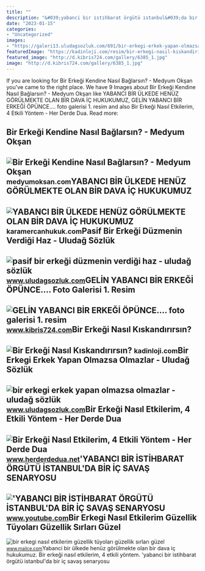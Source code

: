 ```yaml
---
title: ""
description: "&#039;yabanci bi̇r i̇sti̇hbarat örgütü i̇stanbul&#039;da bi̇r i̇ç savaş senaryosu"
date: "2023-01-15"
categories:
- "Uncategorized"
images:
- "https://galeri13.uludagsozluk.com/691/bir-erkegi-erkek-yapan-olmazsa-olmazlar_1143941.png"
featuredImage: "https://kadinloji.com/resim/bir-erkegi-nasil-kiskandirirsin.jpg"
featured_image: "http://d.kibris724.com/gallery/6385_1.jpg"
image: "http://d.kibris724.com/gallery/6385_1.jpg"
---
```


If you are looking for Bir Erkeği Kendine Nasıl Bağlarsın? - Medyum Okşan you've came to the right place. We have 9 Images about Bir Erkeği Kendine Nasıl Bağlarsın? - Medyum Okşan like YABANCI BİR ÜLKEDE HENÜZ GÖRÜLMEKTE OLAN BİR DAVA İÇ HUKUKUMUZ, GELİN YABANCI BİR ERKEĞİ ÖPÜNCE.... foto galerisi 1. resim and also Bir Erkeği Nasıl Etkilerim, 4 Etkili Yöntem - Her Derde Dua. Read more:

Bir Erkeği Kendine Nasıl Bağlarsın? - Medyum Okşan
--------------------------------------------------

 ![Bir Erkeği Kendine Nasıl Bağlarsın? - Medyum Okşan](https://medyumoksan.com/wp-content/uploads/2021/06/bir-erkegi-kendine-nasil-baglarsin-01.jpg) <small>medyumoksan.com</small>YABANCI BİR ÜLKEDE HENÜZ GÖRÜLMEKTE OLAN BİR DAVA İÇ HUKUKUMUZ
--------------------------------------------------------------

 ![YABANCI BİR ÜLKEDE HENÜZ GÖRÜLMEKTE OLAN BİR DAVA İÇ HUKUKUMUZ](http://karamercanhukuk.com/images/blog/yabanci-ulkede-henuz-gorulmekte-olan-bir-dava-ic-hukukumuz-bakimindan-derdestlik-teskil-etmez.jpg) <small>karamercanhukuk.com</small>Pasif Bir Erkeği Düzmenin Verdiği Haz - Uludağ Sözlük
-----------------------------------------------------

 ![pasif bir erkeği düzmenin verdiği haz - uludağ sözlük](https://galeri14.uludagsozluk.com/792/pasif-bir-erkegi-duzmenin-verdigi-haz_1732995.png) <small>www.uludagsozluk.com</small>GELİN YABANCI BİR ERKEĞİ ÖPÜNCE.... Foto Galerisi 1. Resim
----------------------------------------------------------

 ![GELİN YABANCI BİR ERKEĞİ ÖPÜNCE.... foto galerisi 1. resim](http://d.kibris724.com/gallery/6385_1.jpg) <small>www.kibris724.com</small>Bir Erkeği Nasıl Kıskandırırsın?
--------------------------------

 ![Bir Erkeği Nasıl Kıskandırırsın?](https://kadinloji.com/resim/bir-erkegi-nasil-kiskandirirsin.jpg) <small>kadinloji.com</small>Bir Erkegi Erkek Yapan Olmazsa Olmazlar - Uludağ Sözlük
-------------------------------------------------------

 ![bir erkegi erkek yapan olmazsa olmazlar - uludağ sözlük](https://galeri13.uludagsozluk.com/691/bir-erkegi-erkek-yapan-olmazsa-olmazlar_1143941.png) <small>www.uludagsozluk.com</small>Bir Erkeği Nasıl Etkilerim, 4 Etkili Yöntem - Her Derde Dua
-----------------------------------------------------------

 ![Bir Erkeği Nasıl Etkilerim, 4 Etkili Yöntem - Her Derde Dua](https://www.herderdedua.net/wp-content/uploads/2022/12/Bir-Erkegi-Nasil-Etkilerim-4-300x200.jpg) <small>www.herderdedua.net</small>'YABANCI BİR İSTİHBARAT ÖRGÜTÜ İSTANBUL'DA BİR İÇ SAVAŞ SENARYOSU
-----------------------------------------------------------------

 !['YABANCI BİR İSTİHBARAT ÖRGÜTÜ İSTANBUL'DA BİR İÇ SAVAŞ SENARYOSU](https://i.ytimg.com/vi/qhzArG2Mv3o/hqdefault.jpg) <small>www.youtube.com</small>Bir Erkegi Nasıl Etkilerim Güzellik Tüyoları Güzellik Sırları Güzel
-------------------------------------------------------------------

 ![bir erkegi nasıl etkilerim güzellik tüyoları güzellik sırları güzel](http://www.mailce.com/wp-content/uploads/seksi-kadin3.jpg) <small>www.mailce.com</small>Yabanci bi̇r ülkede henüz görülmekte olan bi̇r dava i̇ç hukukumuz. Bir erkeği nasıl etkilerim, 4 etkili yöntem. 'yabanci bi̇r i̇sti̇hbarat örgütü i̇stanbul'da bi̇r i̇ç savaş senaryosu
